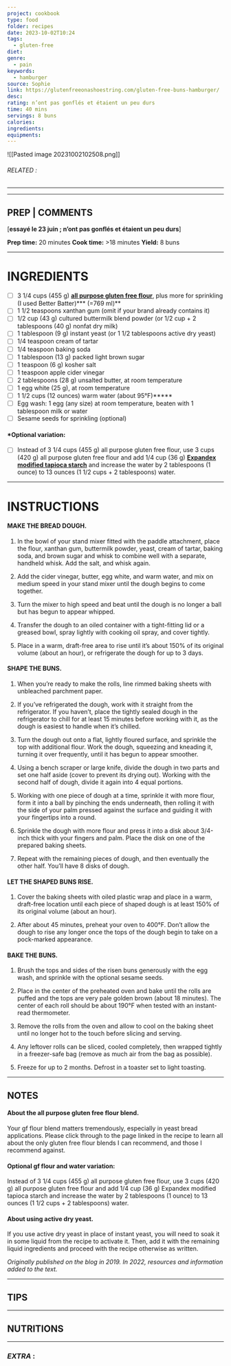 ```yaml
---
project: cookbook
type: food
folder: recipes
date: 2023-10-02T10:24
tags:
  - gluten-free
diet: 
genre:
  - pain
keywords:
  - hamburger
source: Sophie
link: https://glutenfreeonashoestring.com/gluten-free-buns-hamburger/
desc: 
rating: n’ont pas gonflés et étaient un peu durs
time: 40 mins
servings: 8 buns
calories: 
ingredients: 
equipments:
---
```


![[Pasted image 20231002102508.png]]
###### *RELATED* : 
---


---
## PREP | COMMENTS

[**essayé le 23 juin ; n’ont pas gonflés et étaient un peu durs**]

**Prep time:** 20 minutes **Cook time:** >18 minutes **Yield:** 8 buns

---
# INGREDIENTS

- [ ] 3 1/4 cups (455 g) **[all purpose gluten free flour](https://glutenfreeonashoestring.com/all-purpose-gluten-free-flour-recipes/)**, plus more for sprinkling (I used Better Batter)*** (=769 ml)**
- [ ] 1 1/2 teaspoons xanthan gum (omit if your brand already contains it)
- [ ] 1/2 cup (43 g) cultured buttermilk blend powder (or 1/2 cup + 2 tablespoons (40 g) nonfat dry milk)
- [ ] 1 tablespoon (9 g) instant yeast (or 1 1/2 tablespoons active dry yeast)
- [ ] 1/4 teaspoon cream of tartar
- [ ] 1/4 teaspoon baking soda
- [ ] 1 tablespoon (13 g) packed light brown sugar
- [ ] 1 teaspoon (6 g) kosher salt
- [ ] 1 teaspoon apple cider vinegar
- [ ] 2 tablespoons (28 g) unsalted butter, at room temperature
- [ ] 1 egg white (25 g), at room temperature
- [ ] 1 1/2 cups (12 ounces) warm water (about 95°F)*****
- [ ] Egg wash: 1 egg (any size) at room temperature, beaten with 1 tablespoon milk or water
- [ ] Sesame seeds for sprinkling (optional)

#### ***Optional variation**: 

- [ ] Instead of 3 1/4 cups (455 g) all purpose gluten free flour, use 3 cups (420 g) all purpose gluten free flour and add 1/4 cup (36 g) **[Expandex modified tapioca starch](http://amzn.to/1qAwgvh)** and increase the water by 2 tablespoons (1 ounce) to 13 ounces (1 1/2 cups + 2 tablespoons) water.

---
# INSTRUCTIONS

#### MAKE THE BREAD DOUGH.

1. In the bowl of your stand mixer fitted with the paddle attachment, place the flour, xanthan gum, buttermilk powder, yeast, cream of tartar, baking soda, and brown sugar and whisk to combine well with a separate, handheld whisk. Add the salt, and whisk again.
    
2. Add the cider vinegar, butter, egg white, and warm water, and mix on medium speed in your stand mixer until the dough begins to come together.
    
3. Turn the mixer to high speed and beat until the dough is no longer a ball but has begun to appear whipped.
    
4. Transfer the dough to an oiled container with a tight-fitting lid or a greased bowl, spray lightly with cooking oil spray, and cover tightly.
    
5. Place in a warm, draft-free area to rise until it’s about 150% of its original volume (about an hour), or refrigerate the dough for up to 3 days.
    

#### SHAPE THE BUNS.

1.  When you’re ready to make the rolls, line rimmed baking sheets with unbleached parchment paper.
    
2. If you’ve refrigerated the dough, work with it straight from the refrigerator. If you haven’t, place the tightly sealed dough in the refrigerator to chill for at least 15 minutes before working with it, as the dough is easiest to handle when it’s chilled.
    
3.  Turn the dough out onto a flat, lightly floured surface, and sprinkle the top with additional flour. Work the dough, squeezing and kneading it, turning it over frequently, until it has begun to appear smoother.
    
4. Using a bench scraper or large knife, divide the dough in two parts and set one half aside (cover to prevent its drying out). Working with the second half of dough, divide it again into 4 equal portions.
    
5.  Working with one piece of dough at a time, sprinkle it with more flour, form it into a ball by pinching the ends underneath, then rolling it with the side of your palm pressed against the surface and guiding it with your fingertips into a round.
    
6. Sprinkle the dough with more flour and press it into a disk about 3/4-inch thick with your fingers and palm. Place the disk on one of the prepared baking sheets.
    
7. Repeat with the remaining pieces of dough, and then eventually the other half. You’ll have 8 disks of dough.
    

#### LET THE SHAPED BUNS RISE.

1. Cover the baking sheets with oiled plastic wrap and place in a warm, draft-free location until each piece of shaped dough is at least 150% of its original volume (about an hour).
    
2. After about 45 minutes, preheat your oven to 400°F. Don’t allow the dough to rise any longer once the tops of the dough begin to take on a pock-marked appearance.
    

#### BAKE THE BUNS.

1.  Brush the tops and sides of the risen buns generously with the egg wash, and sprinkle with the optional sesame seeds.
    
2. Place in the center of the preheated oven and bake until the rolls are puffed and the tops are very pale golden brown (about 18 minutes). The center of each roll should be about 190°F when tested with an instant-read thermometer.
    
3. Remove the rolls from the oven and allow to cool on the baking sheet until no longer hot to the touch before slicing and serving.
    
4. Any leftover rolls can be sliced, cooled completely, then wrapped tightly in a freezer-safe bag (remove as much air from the bag as possible).
    
5. Freeze for up to 2 months. Defrost in a toaster set to light toasting.

---
## NOTES

#### About the all purpose gluten free flour blend.

Your gf flour blend matters tremendously, especially in yeast bread applications. Please click through to the page linked in the recipe to learn all about the only gluten free flour blends I can recommend, and those I recommend against.

#### Optional gf flour and water variation:

Instead of 3 1/4 cups (455 g) all purpose gluten free flour, use 3 cups (420 g) all purpose gluten free flour and add 1/4 cup (36 g) Expandex modified tapioca starch and increase the water by 2 tablespoons (1 ounce) to 13 ounces (1 1/2 cups + 2 tablespoons) water.

#### About using active dry yeast.

If you use active dry yeast in place of instant yeast, you will need to soak it in some liquid from the recipe to activate it. Then, add it with the remaining liquid ingredients and proceed with the recipe otherwise as written.

_Originally published on the blog in 2019. In 2022, resources and information added to the text._

---
## TIPS



---
## NUTRITIONS



---
### *EXTRA* :



